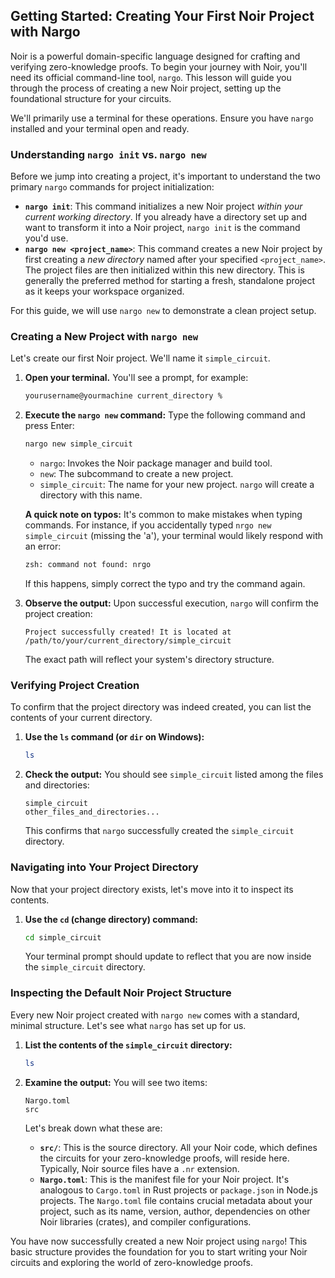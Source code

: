 ## Getting Started: Creating Your First Noir Project with Nargo

Noir is a powerful domain-specific language designed for crafting and verifying zero-knowledge proofs. To begin your journey with Noir, you'll need its official command-line tool, `nargo`. This lesson will guide you through the process of creating a new Noir project, setting up the foundational structure for your circuits.

We'll primarily use a terminal for these operations. Ensure you have `nargo` installed and your terminal open and ready.

### Understanding `nargo init` vs. `nargo new`

Before we jump into creating a project, it's important to understand the two primary `nargo` commands for project initialization:

*   **`nargo init`**: This command initializes a new Noir project *within your current working directory*. If you already have a directory set up and want to transform it into a Noir project, `nargo init` is the command you'd use.
*   **`nargo new <project_name>`**: This command creates a new Noir project by first creating a *new directory* named after your specified `<project_name>`. The project files are then initialized within this new directory. This is generally the preferred method for starting a fresh, standalone project as it keeps your workspace organized.

For this guide, we will use `nargo new` to demonstrate a clean project setup.

### Creating a New Project with `nargo new`

Let's create our first Noir project. We'll name it `simple_circuit`.

1.  **Open your terminal.** You'll see a prompt, for example:
    ```bash
    yourusername@yourmachine current_directory %
    ```

2.  **Execute the `nargo new` command:**
    Type the following command and press Enter:
    ```bash
    nargo new simple_circuit
    ```

    *   `nargo`: Invokes the Noir package manager and build tool.
    *   `new`: The subcommand to create a new project.
    *   `simple_circuit`: The name for your new project. `nargo` will create a directory with this name.

    **A quick note on typos:** It's common to make mistakes when typing commands. For instance, if you accidentally typed `nrgo new simple_circuit` (missing the 'a'), your terminal would likely respond with an error:
    ```bash
    zsh: command not found: nrgo
    ```
    If this happens, simply correct the typo and try the command again.

3.  **Observe the output:**
    Upon successful execution, `nargo` will confirm the project creation:
    ```
    Project successfully created! It is located at /path/to/your/current_directory/simple_circuit
    ```
    The exact path will reflect your system's directory structure.

### Verifying Project Creation

To confirm that the project directory was indeed created, you can list the contents of your current directory.

1.  **Use the `ls` command (or `dir` on Windows):**
    ```bash
    ls
    ```

2.  **Check the output:**
    You should see `simple_circuit` listed among the files and directories:
    ```
    simple_circuit
    other_files_and_directories...
    ```
    This confirms that `nargo` successfully created the `simple_circuit` directory.

### Navigating into Your Project Directory

Now that your project directory exists, let's move into it to inspect its contents.

1.  **Use the `cd` (change directory) command:**
    ```bash
    cd simple_circuit
    ```
    Your terminal prompt should update to reflect that you are now inside the `simple_circuit` directory.

### Inspecting the Default Noir Project Structure

Every new Noir project created with `nargo new` comes with a standard, minimal structure. Let's see what `nargo` has set up for us.

1.  **List the contents of the `simple_circuit` directory:**
    ```bash
    ls
    ```

2.  **Examine the output:**
    You will see two items:
    ```
    Nargo.toml
    src
    ```

    Let's break down what these are:

    *   **`src/`**: This is the source directory. All your Noir code, which defines the circuits for your zero-knowledge proofs, will reside here. Typically, Noir source files have a `.nr` extension.
    *   **`Nargo.toml`**: This is the manifest file for your Noir project. It's analogous to `Cargo.toml` in Rust projects or `package.json` in Node.js projects. The `Nargo.toml` file contains crucial metadata about your project, such as its name, version, author, dependencies on other Noir libraries (crates), and compiler configurations.

You have now successfully created a new Noir project using `nargo`! This basic structure provides the foundation for you to start writing your Noir circuits and exploring the world of zero-knowledge proofs.